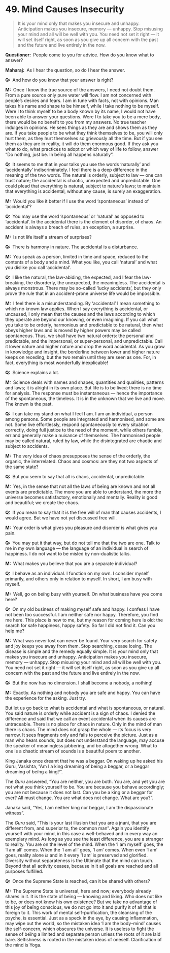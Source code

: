 # 49. Mind Causes Insecurity

>It is your mind only that makes you insecure and unhappy. 
Anticipation makes you insecure, memory — unhappy. 
Stop misusing your mind and all will be well with you. 
You need not set it right — it will set itself right, as soon as you give up all concern with the past and the future and live entirely in the now.

**Questioner:**&ensp;People come to you for advice. How do you know what to answer?

**Maharaj:**&ensp;As I hear the question, so do I hear the answer.

**Q:**&ensp;And how do you know that your answer is right?

**M:**&ensp;Once I know the true source of the answers, I need not doubt them. 
From a pure source only pure water will flow. 
I am not concerned with people’s desires and fears. 
I am in tune with facts, not with opinions. 
Man takes his name and shape to be himself, while I take nothing to be myself. 
Were I to think myself to be a body known by its name, I would not have been able to answer your questions. 
Were I to take you to be a mere body, there would be no benefit to you from my answers. 
No true teacher indulges in opinions. 
He sees things as they are and shows them as they are. 
If you take people to be what they think themselves to be, you will only hurt them, as they hurt themselves so grievously all the time. 
But if you see them as they are in reality, it will do them enormous good. 
If they ask you what to do, what practices to adopt or which way of life to follow, answer “Do nothing, just be. 
In beïng all happens naturally”.

**Q:**&ensp;It seems to me that in your talks you use the words ‘naturally’ and ‘accidentally’ indiscriminately. 
I feel there is a deep difference in the meaning of the two words. 
The natural is orderly, subject to law — one can trust nature; the accidental is chaotic, unexpected and unpredictable. 
One could plead that everything is natural, subject to nature’s laws; to maintain that everything is accidental, without any cause, is surely an exaggeration.

**M:**&ensp;Would you like it better if I use the word ‘spontaneous’ instead of ‘accidental’?

**Q:**&ensp;You may use the word ‘spontaneous’ or ‘natural’ as opposed to ‘accidental’. 
In the accidental there is the element of disorder, of chaos. 
An accident is always a breach of rules, an exception, a surprise.

**M:**&ensp;Is not life itself a stream of surprises?

**Q:**&ensp;There is harmony in nature. 
The accidental is a disturbance.

**M:**&ensp;You speak as a person, limited in time and space, reduced to the contents of a body and a mind. 
What you like, you call ‘natural’ and what you dislike you call ‘accidental’.

**Q:**&ensp;I like the natural, the law-abiding, the expected, and I fear the law-breaking, the disorderly, the unexpected, the meaningless. 
The accidental is always monstrous. 
There may be so-called ‘lucky accidents’, but they only prove the rule that in an accident-prone universe life would be impossible.

**M:**&ensp;I feel there is a misunderstanding. 
By ‘accidental’ I mean something to which no known law applies. 
When I say everything is accidental, or uncaused, I only mean that the causes and the laws according to which they operate are beyond our knowing, or even imagining. 
If you call what you take to be orderly, harmonious and predictable to be natural, then what obeys higher laws and is moved by higher powers may be called spontaneous. 
Thus, we shall have two natural orders: the personal and predictable, and the impersonal, or super-personal, and unpredictable. 
Call it lower nature and higher nature and drop the word accidental. 
As you grow in knowledge and insight, the borderline between lower and higher nature keeps on receding, but the two remain until they are seen as one. 
For, in fact, everything is most wonderfully inexplicable!

**Q:**&ensp;Science explains a lot.

**M:**&ensp;Science deals with names and shapes, quantities and qualities, patterns and laws; it is alright in its own place. 
But life is to be lived; there is no time for analysis. 
The response must be instantaneous — hence the importance of the spontaneous, the timeless. 
It is in the unknown that we live and move. 
The known is the past.

**Q:**&ensp;I can take my stand on what I feel I am. 
I am an individual, a person among persons. 
Some people are integrated and harmonised, and some are not. 
Some live effortlessly, respond spontaneously to every situätion correctly, doing full justice to the need of the moment, while others fumble, err and generally make a nuisance of themselves. 
The harmonised people may be called natural, ruled by law, while the disintegrated are chaotic and subject to accidents.

**M:**&ensp;The very idea of chaos presupposes the sense of the orderly, the organic, the interrelated. 
Chaos and cosmos: are they not two aspects of the same state?

**Q:**&ensp;But you seem to say that all is chaos, accidental, unpredictable.

**M:**&ensp;Yes, in the sense that not all the laws of beïng are known and not all events are predictable. 
The more you are able to understand, the more the universe becomes satisfactory, emotionally and mentally. 
Reality is good and beautiful; we create the chaos.

**Q:**&ensp;If you mean to say that it is the free will of man that causes accidents, I would agree. 
But we have not yet discussed free will.

**M:**&ensp;Your order is what gives you pleasure and disorder is what gives you pain.

**Q:**&ensp;You may put it that way, but do not tell me that the two are one. 
Talk to me in my own language — the language of an individual in search of happiness. 
I do not want to be misled by non-dualistic talks.

**M:**&ensp;What makes you believe that you are a separate individual?

**Q:**&ensp;I behave as an individual. 
I function on my own. 
I consider myself primarily, and others only in relation to myself. 
In short, I am busy with myself.

**M:**&ensp;Well, go on beïng busy with yourself. 
On what business have you come here?

**Q:**&ensp;On my old business of making myself safe and happy. 
I confess I have not been too successful. 
I am neither safe nor happy. 
Therefore, you find me here. 
This place is new to me, but my reason for coming here is old: the search for safe happiness, happy safety. 
So far I did not find it. 
Can you help me?

**M:**&ensp;What was never lost can never be found. 
Your very search for safety and joy keeps you away from them. 
Stop searching, cease losing. 
The disease is simple and the remedy equally simple. 
It is your mind only that makes you insecure and unhappy. 
Anticipation makes you insecure, memory — unhappy. 
Stop misusing your mind and all will be well with you. 
You need not set it right — it will set itself right, as soon as you give up all concern with the past and the future and live entirely in the now.

**Q:**&ensp;But the now has no dimension. 
I shall become a nobody, a nothing!

**M:**&ensp;Exactly. 
As nothing and nobody you are safe and happy. 
You can have the experience for the asking. 
Just try. 

But let us go back to what is accidental and what is spontaneous, or natural. 
You said nature is orderly while accident is a sign of chaos. 
I denied the difference and said that we call an event accidental when its causes are untraceable. 
There is no place for chaos in nature. 
Only in the mind of man there is chaos. 
The mind does not grasp the whole — its focus is very narrow. 
It sees fragments only and fails to perceive the picture. 
Just as a man who hears sounds, but does not understand the language, may accuse the speaker of meaningless jabbering, and be altogether wrong. 
What to one is a chaotic stream of sounds is a beautiful poem to another. 

King Janaka once dreamt that he was a beggar. 
On waking up he asked his <span data-tippy-content="Spiritual teacher, preceptor.">Guru</span>, Vasishta, “Am I a king dreaming of beïng a beggar, or a beggar dreaming of beïng a king?”. 

The *Guru* answered, “You are neither, you are both. 
You are, and yet you are not what you think yourself to be. 
You are because you behave accordingly; you are not because it does not last. 
Can you be a king or a beggar for ever? 
All must change. 
You are what does not change. 
What are you?”. 

Janaka said, “Yes, I am neither king nor beggar, I am the dispassionate witness”. 

The *Guru* said, “This is your last illusion that you are a <span data-tippy-content="The knower, especially of the higher knowledge derived from meditation; “closely related to the knowledge of Brahman”.">jnani</span>, that you are different from, and superior to, the common man”. 
Again you identify yourself with your mind, in this case a well-behaved and in every way an exemplary mind. 
As long as you see the least difference, you are a stranger to reality. 
You are on the level of the mind. 
When the ‘I am myself’ goes, the ‘I am all’ comes. 
When the ‘I am all’ goes, ‘I am’ comes. 
When even ‘I am’ goes, reality alone *is* and in it every ‘I am’ is preserved and glorified. 
Diversity without separateness is the Ultimate that the mind can touch. 
Beyond that all activity ceases, because in it all goals are reached and all purposes fulfilled.

**Q:**&ensp;Once the Supreme State is reached, can it be shared with others?

**M:**&ensp;The Supreme State is universal, here and now; everybody already shares in it. 
It is the state of beïng — knowing and liking. 
Who does not like to be, or does not know his own existence? 
But we take no advantage of this joy of beïng conscious, we do not go into it and purify it of all that is foreign to it. 
This work of mental self-purification, the cleansing of the psyche, is essential. 
Just as a speck in the eye, by causing inflammation, may wipe out the world, so the mistaken idea ‘I am the body–mind’ causes the self-concern, which obscures the universe. 
It is useless to fight the sense of beïng a limited and separate person unless the roots of it are laid bare. 
Selfishness is rooted in the mistaken ideas of oneself. 
Clarification of the mind is <span data-tippy-content="One of the six systems of the Hindu philosophy (from <em>yoj</em>, to yoke or join). <em>Yoga</em> teaches the means by which the individual spirit (<em>jivatma</em>) can be joined or united with the universal spirit (<em>Paramatma</em>).">Yoga</span>.

<script>
export default {
  props: ["slot-key"],
  mounted () {
    tippy("[data-tippy-content]", {allowHTML: true});
  }
}
</script>
